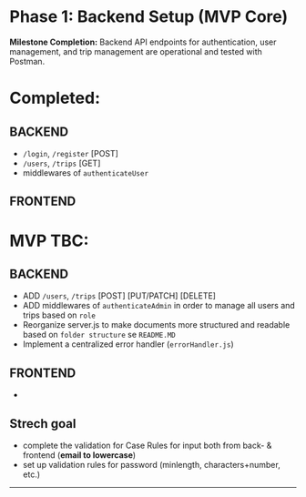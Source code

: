 # **Phase 1: Backend Setup (MVP Core)**

**Milestone Completion:** Backend API endpoints for authentication, user management, and trip management are operational and tested with Postman.

# Completed:
## **BACKEND**
- `/login`, `/register` [POST]
- `/users`, `/trips` [GET]
- middlewares of `authenticateUser` 

## **FRONTEND**


# MVP TBC:
## **BACKEND**
- ADD `/users`, `/trips` [POST]  [PUT/PATCH]  [DELETE]  
- ADD middlewares of `authenticateAdmin` in order to manage all users and trips based on `role`
- Reorganize server.js to make documents more structured and readable based on `folder structure` se `README.MD`
- Implement a centralized error handler (`errorHandler.js`)
## **FRONTEND**
- 

## Strech goal
- complete the validation for Case Rules for input both from back- & frontend (**email to lowercase**)
- set up validation rules for password (minlength, characters+number, etc.)

---